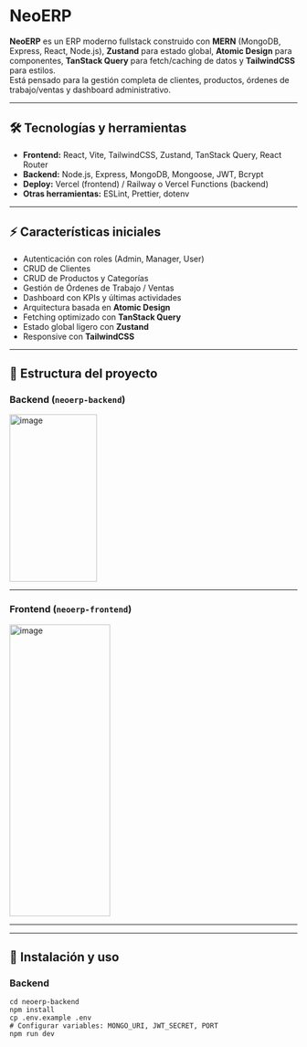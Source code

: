 # NeoERP

**NeoERP** es un ERP moderno fullstack construido con **MERN** (MongoDB, Express, React, Node.js), **Zustand** para estado global, **Atomic Design** para componentes, **TanStack Query** para fetch/caching de datos y **TailwindCSS** para estilos.  
Está pensado para la gestión completa de clientes, productos, órdenes de trabajo/ventas y dashboard administrativo.

---

## 🛠 Tecnologías y herramientas

- **Frontend:** React, Vite, TailwindCSS, Zustand, TanStack Query, React Router
- **Backend:** Node.js, Express, MongoDB, Mongoose, JWT, Bcrypt
- **Deploy:** Vercel (frontend) / Railway o Vercel Functions (backend)
- **Otras herramientas:** ESLint, Prettier, dotenv

---

## ⚡ Características iniciales

- Autenticación con roles (Admin, Manager, User)
- CRUD de Clientes
- CRUD de Productos y Categorías
- Gestión de Órdenes de Trabajo / Ventas
- Dashboard con KPIs y últimas actividades
- Arquitectura basada en **Atomic Design**
- Fetching optimizado con **TanStack Query**
- Estado global ligero con **Zustand**
- Responsive con **TailwindCSS**

---

## 📂 Estructura del proyecto

### Backend (`neoerp-backend`)

<img width="153" height="293" alt="image" src="https://github.com/user-attachments/assets/c52b8799-58cf-4b5c-997d-ea08026fdff8" />

---

### Frontend (`neoerp-frontend`)

<img width="176" height="511" alt="image" src="https://github.com/user-attachments/assets/fe307b6b-4273-4177-b2a2-dc6f14d7624f" />

---


---

## 🚀 Instalación y uso

### Backend
```bas
cd neoerp-backend
npm install
cp .env.example .env
# Configurar variables: MONGO_URI, JWT_SECRET, PORT
npm run dev



